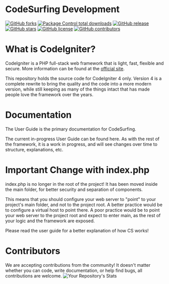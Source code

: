 # CodeSurfing Development

[![GitHub forks](https://img.shields.io/github/forks/rioagungpurnomo/codesurfing.svg?style=social&label=Fork&maxAge=2592000)](https://GitHub.com/rioagungpurnomo/codesurfing/network/)
[![Package Control total downloads](https://img.shields.io/packagecontrol/dt/rioagungpurnomo/codesurfing.svg)](https://packagecontrol.io/packages/rioagungpurnomo/codesurfing)
[![GitHub release](https://img.shields.io/github/release/rioagungpurnomo/codesurfing.svg)](https://GitHub.com/rioagungpurnomo/codesurfing/releases/)
[![GitHub stars](https://img.shields.io/github/stars/rioagungpurnomo/codesurfing.svg?style=social&label=Star&maxAge=2592000)](https://GitHub.com/rioagungpurnomo/codesurfing/stargazers/)
[![GitHub license](https://img.shields.io/github/license/rioagungpurnomo/codesurfing.svg)](https://github.com/rioagungpurnomo/codesurfing/blob/main/LICENSE)
[![GitHub contributors](https://img.shields.io/github/contributors/rioagungpurnomo/codesurfing.svg)](https://GitHub.com/rioagungpurnomo/codesurfing/graphs/contributors/)

# What is CodeIgniter?

CodeIgniter is a PHP full-stack web framework that is light, fast, flexible and secure. More information can be found at the [official site](https://codesurfing.com).

This repository holds the source code for CodeIgniter 4 only. Version 4 is a complete rewrite to bring the quality and the code into a more modern version, while still keeping as many of the things intact that has made people love the framework over the years.

# Documentation

The User Guide is the primary documentation for CodeSurfing.

The current in-progress User Guide can be found here. As with the rest of the framework, it is a work in progress, and will see changes over time to structure, explanations, etc.

# Important Change with index.php

index.php is no longer in the root of the project! It has been moved inside the main folder, for better security and separation of components.

This means that you should configure your web server to "point" to your project's main folder, and not to the project root. A better practice would be to configure a virtual host to point there. A poor practice would be to point your web server to the project root and expect to enter main, as the rest of your logic and the framework are exposed.

Please read the user guide for a better explanation of how CS works!

# Contributors
We are accepting contributions from the community! It doesn't matter whether you can code, write documentation, or help find bugs, all contributions are welcome.
![Your Repository's Stats](https://contrib.rocks/image?repo=rioagungpurnomo/codesurfing)
